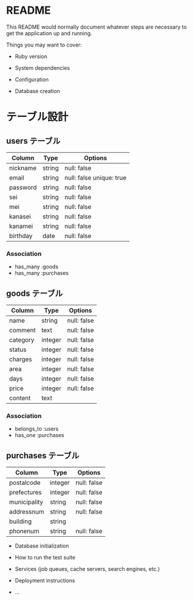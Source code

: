 # README

This README would normally document whatever steps are necessary to get the
application up and running.

Things you may want to cover:

* Ruby version

* System dependencies

* Configuration

* Database creation

# テーブル設計

## users テーブル

| Column   | Type   | Options     |
| -------- | ------ | ----------- |
| nickname | string | null: false |
| email    | string | null: false unique: true|
| password | string | null: false |
| sei      | string | null: false |
| mei      | string | null: false |
| kanasei  | string | null: false |
| kanamei  | string | null: false |
| birthday |  date  | null: false |

### Association

- has_many :goods
- has_many :purchases

## goods テーブル

| Column  | Type       | Options     |
| ------- | ---------- | ------------|
| name    | string     | null: false |
| comment | text       | null: false |
| category| integer    | null: false |
| status  | integer    | null: false |
| charges | integer    | null: false |
| area    | integer    | null: false |
| days    | integer    | null: false |
| price   | integer    | null: false |
| content | text       |             |

### Association

- belongs_to :users
- has_one :purchases

## purchases テーブル

| Column       | Type       | Options                        |
| -------      | ---------- | ------------------------------ |
| postalcode   | integer | null: false |
| prefectures  | integer | null: false |
| municipality | string  | null: false |
| addressnum   | string  | null: false |
| building     | string  |             |
| phonenum     | string  | null: false |


* Database initialization

* How to run the test suite

* Services (job queues, cache servers, search engines, etc.)

* Deployment instructions

* ...
